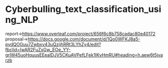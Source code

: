 # Cyberbulling_text_classification_using_NLP
report->https://www.overleaf.com/project/656f6c8b758cadac80e40172
proposal->https://docs.google.com/document/d/1Qo0WFKJ8a5-pydQOGuu7Zwbxv43uQzijhRRt3LYhZy4/edit?fbclid=IwAR2FuZxGw_EOe_YY-grlW45uoHquusEEealDJV5CKuAVPefLFek1IKyHmRU#heading=h.aew6t5jvarzb
